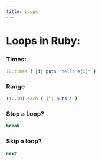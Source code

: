 ```yaml
---
title: Loops
---
```


# Loops in Ruby:

### Times:
```ruby
10.times { |i| puts "hello #{i}" }
```

### Range
```ruby
(1..10).each { |i| puts i }
```

### Stop a Loop?
```ruby
break
```

### Skip a loop?
```ruby
next
```
